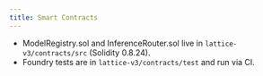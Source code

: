 ```yaml
---
title: Smart Contracts
---
```


- ModelRegistry.sol and InferenceRouter.sol live in `lattice-v3/contracts/src` (Solidity 0.8.24).
- Foundry tests are in `lattice-v3/contracts/test` and run via CI.

